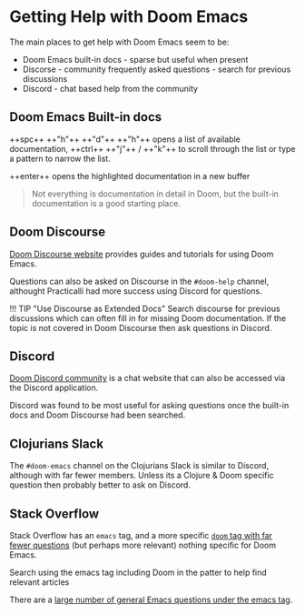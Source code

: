 # Getting Help with Doom Emacs

The main places to get help with Doom Emacs seem to be:

* Doom Emacs built-in docs - sparse but useful when present
* Discorse - community frequently asked questions - search for previous discussions
* Discord - chat based help from the community


## Doom Emacs Built-in docs

++spc++ ++"h"++ ++"d"++ ++"h"++ opens a list of available documentation, ++ctrl++ ++"j"++ / ++"k"++ to scroll through the list or type a pattern to narrow the list.

++enter++ opens the highlighted documentation in a new buffer

> Not everything is documentation in detail in Doom, but the built-in documentation is a good starting place.


## Doom Discourse

[Doom Discourse website](https://discourse.doomemacs.org/) provides guides and tutorials for using Doom Emacs.

Questions can also be asked on Discourse in the `#doom-help` channel, althought Practicalli had more success using Discord for questions.

!!! TIP "Use Discourse as Extended Docs"
    Search discourse for previous discussions which can often fill in for missing Doom documentation. If the topic is not covered in Doom Discourse then ask questions in Discord.


## Discord

[Doom Discord community](https://discord.com/channels/406534637242810369/1019657860361224202) is a chat website that can also be accessed via the Discord application.

Discord was found to be most useful for asking questions once the built-in docs and Doom Discourse had been searched.


## Clojurians Slack

The `#doom-emacs` channel on the Clojurians Slack is similar to Discord, although with far fewer members.  Unless its a Clojure & Doom specific question then probably better to ask on Discord.


## Stack Overflow

Stack Overflow has an `emacs` tag, and a more specific [`doom` tag with far fewer questions](https://stackoverflow.com/questions/tagged/emacs) (but perhaps more relevant) nothing specific for Doom Emacs.

Search using the emacs tag including Doom in the patter to help find relevant articles

There are a [large number of general Emacs questions under the emacs tag](https://stackoverflow.com/questions/tagged/emacs).
